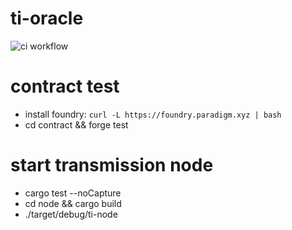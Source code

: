 # ti-oracle

![ci workflow](https://github.com/tokeninsight/ti-oracle/actions/workflows/basic.yml/badge.svg)

# contract test
- install foundry: `curl -L https://foundry.paradigm.xyz | bash`
- cd contract && forge test

# start transmission node
- cargo test --noCapture
- cd node && cargo build
- ./target/debug/ti-node
